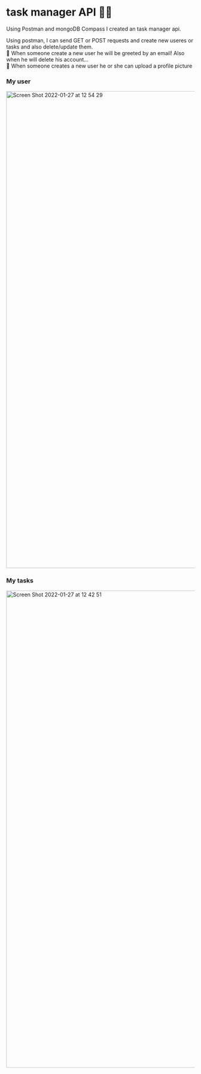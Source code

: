 # task manager API 🧑‍💻

Using Postman and mongoDB Compass I created an task manager api.

Using postman, I can send GET or POST requests and create new useres or tasks and also delete/update them. 
<br> 🚀 When someone create a new user he will be greeted by an email! Also when he will delete his account...
<br> 🚀 When someone creates a new user he or she can upload a profile picture

### My user
<img width="1275" alt="Screen Shot 2022-01-27 at 12 54 29" src="https://user-images.githubusercontent.com/74708029/151345266-186549bb-4ceb-470e-acd5-c39565ffef82.png">


### My tasks
<img width="1275" alt="Screen Shot 2022-01-27 at 12 42 51" src="https://user-images.githubusercontent.com/74708029/151343508-dbed857d-b520-4273-b7aa-40be6c437350.png">

